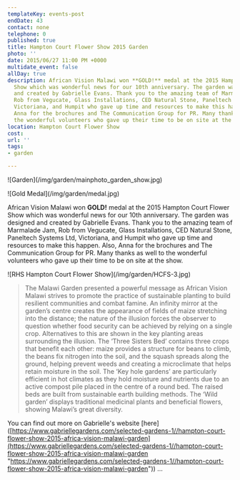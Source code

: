 ```yaml
---
templateKey: events-post
endDate: 43
contact: none
telephone: 0
published: true
title: Hampton Court Flower Show 2015 Garden
photo: ''
date: 2015/06/27 11:00 PM +0000
multidate_event: false
allDay: true
description: African Vision Malawi won **GOLD!** medal at the 2015 Hampton Court Flower
  Show which was wonderful news for our 10th anniversary. The garden was designed
  and created by Gabrielle Evans. Thank you to the amazing team of Marmalade Jam,
  Rob from Vegucate, Glass Installations, CED Natural Stone, Paneltech Systems Ltd,
  Victoriana, and Humpit who gave up time and resources to make this happen. Also,
  Anna for the brochures and The Communication Group for PR. Many thanks as well to
  the wonderful volunteers who gave up their time to be on site at the show.
location: Hampton Court Flower Show
cost: 
url: ''
tags:
- garden

---
```

  
!\[Garden\](/img/garden/mainphoto_garden_show.jpg)

!\[Gold Medal\](/img/garden/medal.jpg)

African Vision Malawi won **GOLD!** medal at the 2015 Hampton Court Flower Show which was wonderful news for our 10th anniversary. The garden was designed and created by Gabrielle Evans. Thank you to the amazing team of Marmalade Jam, Rob from Vegucate, Glass Installations, CED Natural Stone, Paneltech Systems Ltd, Victoriana, and Humpit who gave up time and resources to make this happen. Also, Anna for the brochures and The Communication Group for PR. Many thanks as well to the wonderful volunteers who gave up their time to be on site at the show.

!\[RHS Hampton Court Flower Show\](/img/garden/HCFS-3.jpg)

> The Malawi Garden presented a powerful message as African Vision Malawi strives to promote the practice of sustainable planting to build resilient communities and combat famine. An infinity mirror at the garden’s centre creates the appearance of fields of maize stretching into the distance; the nature of the illusion forces the observer to question whether food security can be achieved by relying on a single crop. Alternatives to this are shown in the key planting areas surrounding the illusion. The ‘Three Sisters Bed’ contains three crops that benefit each other: maize provides a structure for beans to climb, the beans fix nitrogen into the soil, and the squash spreads along the ground, helping prevent weeds and creating a microclimate that helps retain moisture in the soil. The ‘Key hole gardens’ are particularly efficient in hot climates as they hold moisture and nutrients due to an active compost pile placed in the centre of a round bed. The raised beds are built from sustainable earth building methods. The ‘Wild garden’ displays traditional medicinal plants and beneficial flowers, showing Malawi’s great diversity.

  
You can find out more on Gabrielle's website \[here\]([https://www.gabriellegardens.com/selected-gardens-1//hampton-court-flower-show-2015-africa-vision-malawi-garden](https://www.gabriellegardens.com/selected-gardens-1//hampton-court-flower-show-2015-africa-vision-malawi-garden "https://www.gabriellegardens.com/selected-gardens-1//hampton-court-flower-show-2015-africa-vision-malawi-garden")) …